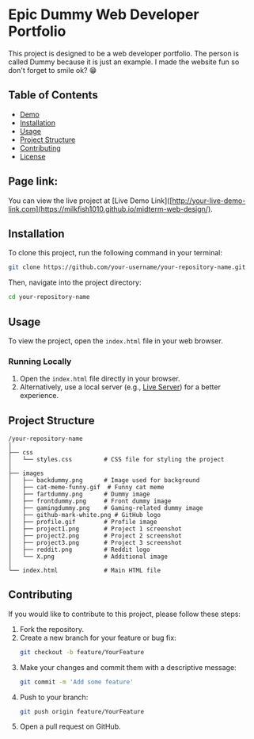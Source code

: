 
# Epic Dummy Web Developer Portfolio

This project is designed to be a web developer portfolio. The person is called Dummy because it is just an example. I made the website fun so don't forget to smile ok? 😁

## Table of Contents
- [Demo](#demo)
- [Installation](#installation)
- [Usage](#usage)
- [Project Structure](#project-structure)
- [Contributing](#contributing)   
- [License](#license)

## Page link:

You can view the live project at [Live Demo Link]([http://your-live-demo-link.com](https://milkfish1010.github.io/midterm-web-design/).

## Installation

To clone this project, run the following command in your terminal:

```bash
git clone https://github.com/your-username/your-repository-name.git
```

Then, navigate into the project directory:

```bash
cd your-repository-name
```

## Usage

To view the project, open the `index.html` file in your web browser. 

### Running Locally

1. Open the `index.html` file directly in your browser.
2. Alternatively, use a local server (e.g., [Live Server](https://marketplace.visualstudio.com/items?itemName=ritwickdey.LiveServer)) for a better experience.

## Project Structure

```
/your-repository-name
│
├── css
│   └── styles.css         # CSS file for styling the project
│
├── images
│   ├── backdummy.png      # Image used for background
│   ├── cat-meme-funny.gif  # Funny cat meme
│   ├── fartdummy.png      # Dummy image
│   ├── frontdummy.png     # Front dummy image
│   ├── gamingdummy.png    # Gaming-related dummy image
│   ├── github-mark-white.png # GitHub logo
│   ├── profile.gif        # Profile image
│   ├── project1.png       # Project 1 screenshot
│   ├── project2.png       # Project 2 screenshot
│   ├── project3.png       # Project 3 screenshot
│   ├── reddit.png         # Reddit logo
│   └── X.png              # Additional image
│
└── index.html             # Main HTML file
```

## Contributing

If you would like to contribute to this project, please follow these steps:

1. Fork the repository.
2. Create a new branch for your feature or bug fix:
   ```bash
   git checkout -b feature/YourFeature
   ```
3. Make your changes and commit them with a descriptive message:
   ```bash
   git commit -m 'Add some feature'
   ```
4. Push to your branch:
   ```bash
   git push origin feature/YourFeature
   ```
5. Open a pull request on GitHub.


